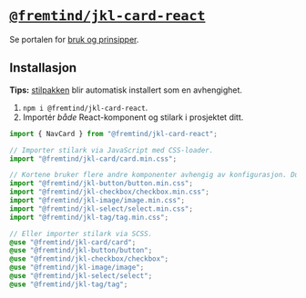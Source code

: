 # [`@fremtind/jkl-card-react`](https://jokul.fremtind.no/komponenter/card)

Se portalen for [bruk og prinsipper](https://jokul.fremtind.no/komponenter/card).

## Installasjon

**Tips:** [stilpakken](../card/) blir automatisk installert som en avhengighet.

1. `npm i @fremtind/jkl-card-react`.
2. Importér _både_ React-komponent og stilark i prosjektet ditt.

```js
import { NavCard } from "@fremtind/jkl-card-react";

// Importer stilark via JavaScript med CSS-loader.
import "@fremtind/jkl-card/card.min.css";

// Kortene bruker flere andre komponenter avhengig av konfigurasjon. Du må også laste inn disse stilarkene.
import "@fremtind/jkl-button/button.min.css";
import "@fremtind/jkl-checkbox/checkbox.min.css";
import "@fremtind/jkl-image/image.min.css";
import "@fremtind/jkl-select/select.min.css";
import "@fremtind/jkl-tag/tag.min.css";
```

```scss
// Eller importer stilark via SCSS.
@use "@fremtind/jkl-card/card";
@use "@fremtind/jkl-button/button";
@use "@fremtind/jkl-checkbox/checkbox";
@use "@fremtind/jkl-image/image";
@use "@fremtind/jkl-select/select";
@use "@fremtind/jkl-tag/tag";
```
